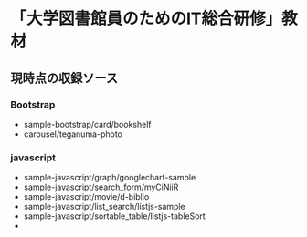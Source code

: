 # 「大学図書館員のためのIT総合研修」教材

## 現時点の収録ソース

### Bootstrap

-   sample-bootstrap/card/bookshelf
-   carousel/teganuma-photo

### javascript

-   sample-javascript/graph/googlechart-sample
-   sample-javascript/search_form/myCiNiiR
-   sample-javascript/movie/d-biblio
-   sample-javascript/list_search/listjs-sample
-   sample-javascript/sortable_table/listjs-tableSort
-   
